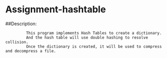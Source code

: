 # Assignment-hashtable


##Description: 

             This program implements Hash Tables to create a dictionary.
             And the hash table will use double hashing to resolve collision.
             Once the dictionary is created, it will be used to compress and decompress a file.
